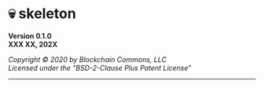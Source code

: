 # 💀 skeleton

**Version 0.1.0**<br/>**XXX XX, 202X**

*Copyright © 2020 by Blockchain Commons, LLC*<br/>*Licensed under the "BSD-2-Clause Plus Patent License"*

---
